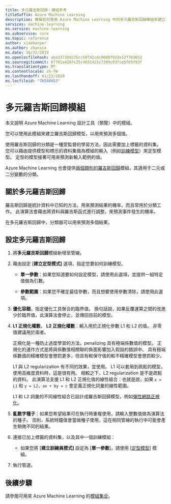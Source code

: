 ```yaml
---
title: 多元羅吉斯回歸：模組參考
titleSuffix: Azure Machine Learning
description: 瞭解如何使用 Azure Machine Learning 中的多元羅吉斯回歸模組來建立羅吉斯回歸模型，以用來預測多個值。
services: machine-learning
ms.service: machine-learning
ms.subservice: core
ms.topic: reference
author: xiaoharper
ms.author: zhanxia
ms.date: 10/22/2019
ms.openlocfilehash: aba33730d235cc50742cdc86007933e12f763053
ms.sourcegitcommit: 87781a4207c25c4831421c7309c03fce5fb5793f
ms.translationtype: MT
ms.contentlocale: zh-TW
ms.lasthandoff: 01/23/2020
ms.locfileid: "76548453"
---
```

# <a name="multiclass-logistic-regression-module"></a>多元羅吉斯回歸模組

本文說明 Azure Machine Learning 設計工具（預覽）中的模組。

您可以使用此模組來建立羅吉斯回歸模型，以用來預測多個值。

使用羅吉斯回歸的分類是一種受監督的學習方法，因此需要加上標籤的資料集。 您可以藉由提供模型和標示的資料集做為模組的輸入（例如[訓練模型](./train-model.md)）來定型模型。 定型的模型接著可用來預測新輸入範例的值。

Azure Machine Learning 也會提供[兩個類別的羅吉斯回歸](./two-class-logistic-regression.md)模組，其適用于二元或二分變數的分類。

## <a name="about-multiclass-logistic-regression"></a>關於多元羅吉斯回歸

羅吉斯回歸是統計資料中已知的方法，用來預測結果的機率，而且常用於分類工作。 此演算法會藉由將資料與羅吉斯函式進行調整，來預測事件發生的機率。 

在多元羅吉斯回歸中，分類器可以用來預測多個結果。

## <a name="configure-a-multiclass-logistic-regression"></a>設定多元羅吉斯回歸

1. 將**多元羅吉斯回歸**模組新增至管線。

2. 藉由設定 [**建立定型模式]** 選項，指定您要如何訓練模型。

    + **單一參數**：如果您知道要如何設定模型，請使用此選項，並提供一組特定值做為引數。

    + **參數範圍**：如果您不確定最佳參數，而且想要使用參數清除，請使用此選項。

3. **優化容錯**，指定優化工具聚合的臨界值。 換句話說，如果反覆運算之間的改進少於臨界值，此演算法會停止，並傳回目前的模型。

4. **L1 正規化權數**， **L2 正規化權數**：輸入用於正規化參數 L1 和 L2 的值。 非零值建議用於兩者。

    正規化是一種防止過度學習的方法，penalizing 具有極端係數值的模型。 正規化的運作方式是將與係數值相關聯的負面影響加入假設的錯誤中。 具有極端係數值的精確模型會懲罰更多，但具有較保守值的較不精確模型會懲罰較少。

     L1 與 L2 regularization 有不同的效果，並使用。 L1 可以套用到疏鬆的模型，使用高維度資料時，這是很有用。 相較之下，L2 regularization 是不是疏鬆的資料。  此演算法支援 L1 和 L2 正規化值的線性組合：也就是說，如果 `x = L1` 和 `y = L2`，`ax + by = c` 會定義正規化詞彙的線性範圍。

     L1 和 L2 詞彙的不同線性組合已設計成羅吉斯回歸模型，例如[彈性網路正規化](https://wikipedia.org/wiki/Elastic_net_regularization)。

6. **亂數字種子**：如果您希望結果可在執行時重複使用，請輸入整數值做為演算法的種子。 否則，系統時鐘值會當做種子使用，這在相同管線的執行中可能會產生稍微不同的結果。

8. 連接已加上標籤的資料集，以及其中一個訓練模組：

    + 如果您將 [**建立訓練員模式]** 設定為 [**單一參數**]，請使用 [[定型模型](./train-model.md)] 模組。

9. 執行管道。



## <a name="next-steps"></a>後續步驟

請參閱可用來 Azure Machine Learning 的[模組集合](module-reference.md)。 